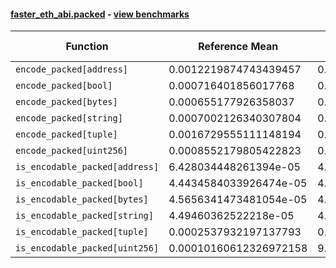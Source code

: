 #### [faster_eth_abi.packed](https://github.com/BobTheBuidler/faster-eth-abi/blob/master/faster_eth_abi/packed.py) - [view benchmarks](https://github.com/BobTheBuidler/faster-eth-abi/blob/master/benchmarks/test_packed_benchmarks.py)

| Function | Reference Mean | Faster Mean | % Change | Speedup (%) | x Faster | Faster |
|----------|---------------|-------------|----------|-------------|----------|--------|
| `encode_packed[address]` | 0.0012219874743439457 | 0.00047283622410503235 | 61.31% | 158.44% | 2.58x | ✅ |
| `encode_packed[bool]` | 0.000716401856017768 | 0.00028780166796061143 | 59.83% | 148.92% | 2.49x | ✅ |
| `encode_packed[bytes]` | 0.000655177926358037 | 0.0002700914091331561 | 58.78% | 142.58% | 2.43x | ✅ |
| `encode_packed[string]` | 0.0007002126340307804 | 0.0003050923223201857 | 56.43% | 129.51% | 2.30x | ✅ |
| `encode_packed[tuple]` | 0.0016729555111148194 | 0.0009722460852171327 | 41.88% | 72.07% | 1.72x | ✅ |
| `encode_packed[uint256]` | 0.0008552179805422823 | 0.0004178483315237977 | 51.14% | 104.67% | 2.05x | ✅ |
| `is_encodable_packed[address]` | 6.428034448261394e-05 | 4.870457423293942e-05 | 24.23% | 31.98% | 1.32x | ✅ |
| `is_encodable_packed[bool]` | 4.4434584033926474e-05 | 4.147265496741318e-05 | 6.67% | 7.14% | 1.07x | ✅ |
| `is_encodable_packed[bytes]` | 4.5656341473481054e-05 | 4.627828117457766e-05 | -1.36% | -1.34% | 0.99x | ❌ |
| `is_encodable_packed[string]` | 4.49460362522218e-05 | 4.158172672226004e-05 | 7.49% | 8.09% | 1.08x | ✅ |
| `is_encodable_packed[tuple]` | 0.0002537932197137793 | 0.0002379921337238862 | 6.23% | 6.64% | 1.07x | ✅ |
| `is_encodable_packed[uint256]` | 0.00010160612326972158 | 9.318524904230477e-05 | 8.29% | 9.04% | 1.09x | ✅ |
